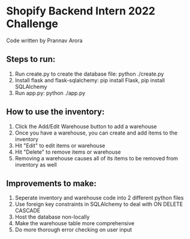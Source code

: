 # Shopify Backend Intern 2022 Challenge

Code written by Prannav Arora

## Steps to run:
1. Run create.py to create the database file: python ./create.py
2. Install flask and flask-sqlalchemy:  pip install Flask, pip install SQLAlchemy
3. Run app.py: python ./app.py

## How to use the inventory:
1. Click the Add/Edit Warehouse button to add a warehouse
2. Once you have a warehouse, you can create and add items to the inventory
3. Hit "Edit" to edit items or warehouse
4. Hit "Delete" to remove items or warehouse
5. Removing a warehouse causes all of its items to be removed from inventory as well


## Improvements to make:
1. Seperate inventory and warehouse code into 2 different python files
2. Use foreign key constraints in SQLAlchemy to deal with ON DELETE CASCADE 
3. Host the database non-locally
4. Make the warehouse table more comprehensive
5. Do more thorough error checking on user input



